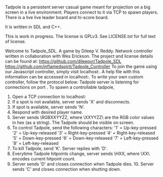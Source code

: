 Tadpole is a persistent server casual game meant for projection on a big screen in a live environment. Players connect to it via TCP to spawn players. There is a live live leader board and hi-score board.

It is written in SDL and C++.

This is work in progress.
The license is GPLv3. See LICENSE.txt for full text of license.

Welcome to Tadpole_SDL.
A game by Dileep V. Reddy.
Network controller written in collaboration with Wes Erickson.
The project and license details can be found at:
https://github.com/dileepvr/Tadpole_SDL
https://github.com/inflamedspirit/Tadpole_Controller
To join the game using our Javascript controller, simply visit localhost:<JAVAPORT>.
A help file with this information can be accessed in localhost:<HELPPORT>.
To write your own custom controller, follow the protocol below:
Tadpole server is listening for connections on port <PORT>.
To spawn a controllable tadpole,
1. Open a TCP connection to localhost:<PORT>
2. If a spot is not available, server sends 'X' and disconnects.
3. If spot is available, server sends 'N'.
4. Respond with desired player name.
5. Server sends \RGBXXYYZZ\, where \XXYYZZ\ are the RGB color values in hex (as a string). The Tadpole should be visible on screen.
6. To control Tadpole, send the following characters:
'1' = Up-key-pressed
'2' = Up-key-released
'3' = Right-key-pressed
'4' = Right-key-released
'5' = Down-key-pressed
'6' = Down-key-released
'7' = Left-key-pressed
'8' = Left-key-released
7. To kill Tadpole, send 'K'. Server replies with 'D'.
8. Everytime Tadpole hitpoints change, server sends \HXX\, where \XX\ encodes current hitpoint count.
9. Server sends 'D' and closes connection when Tadpole dies.
	    10. Server sends 'C' and closes connection when shutting down.